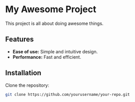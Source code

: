# My Awesome Project

This project is all about doing awesome things.

## Features

- **Ease of use:** Simple and intuitive design.
- **Performance:** Fast and efficient.

## Installation

Clone the repository:
```bash
git clone https://github.com/yourusername/your-repo.git
